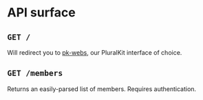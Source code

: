 # API surface

## `GET /`

Will redirect you to [pk-webs](https://spectralitree.github.io/pk-webs/dash), our PluralKit interface of choice.

## `GET /members`

Returns an easily-parsed list of members. Requires authentication.
